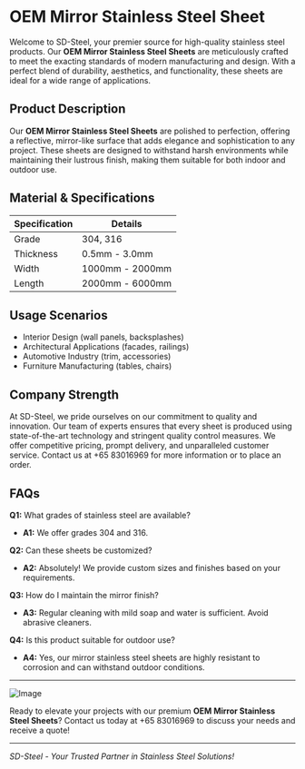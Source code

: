# OEM Mirror Stainless Steel Sheet

Welcome to SD-Steel, your premier source for high-quality stainless steel products. Our **OEM Mirror Stainless Steel Sheets** are meticulously crafted to meet the exacting standards of modern manufacturing and design. With a perfect blend of durability, aesthetics, and functionality, these sheets are ideal for a wide range of applications.

## Product Description
Our **OEM Mirror Stainless Steel Sheets** are polished to perfection, offering a reflective, mirror-like surface that adds elegance and sophistication to any project. These sheets are designed to withstand harsh environments while maintaining their lustrous finish, making them suitable for both indoor and outdoor use.

## Material & Specifications
| Specification | Details |
|---------------|---------|
| Grade         | 304, 316 |
| Thickness     | 0.5mm - 3.0mm |
| Width         | 1000mm - 2000mm |
| Length        | 2000mm - 6000mm |

## Usage Scenarios
- Interior Design (wall panels, backsplashes)
- Architectural Applications (facades, railings)
- Automotive Industry (trim, accessories)
- Furniture Manufacturing (tables, chairs)

## Company Strength
At SD-Steel, we pride ourselves on our commitment to quality and innovation. Our team of experts ensures that every sheet is produced using state-of-the-art technology and stringent quality control measures. We offer competitive pricing, prompt delivery, and unparalleled customer service. Contact us at +65 83016969 for more information or to place an order.

## FAQs
**Q1:** What grades of stainless steel are available?
- **A1:** We offer grades 304 and 316.

**Q2:** Can these sheets be customized?
- **A2:** Absolutely! We provide custom sizes and finishes based on your requirements.

**Q3:** How do I maintain the mirror finish?
- **A3:** Regular cleaning with mild soap and water is sufficient. Avoid abrasive cleaners.

**Q4:** Is this product suitable for outdoor use?
- **A4:** Yes, our mirror stainless steel sheets are highly resistant to corrosion and can withstand outdoor conditions.

---

![Image](https://github.com/user-attachments/assets/2567258e-e124-4816-932d-1809bd27ef0b)

Ready to elevate your projects with our premium **OEM Mirror Stainless Steel Sheets**? Contact us today at +65 83016969 to discuss your needs and receive a quote!

---

*SD-Steel - Your Trusted Partner in Stainless Steel Solutions!*